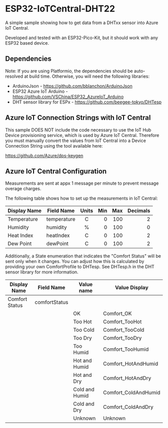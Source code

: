 # ESP32-IoTCentral-DHT22

A simple sample showing how to get data from a DHTxx sensor into Azure IoT Central.

Developed and tested with an ESP32-Pico-Kit, but it should work with any ESP32 based
device.

## Dependencies

Note: If you are using Platformio, the dependencies should be auto-resolved at build time.
Otherwise, you will need the following libraries:

* ArduinoJson - https://github.com/bblanchon/ArduinoJson
* ESP32 Azure IoT Arduino - https://github.com/VSChina/ESP32_AzureIoT_Arduino
* DHT sensor library for ESPx - https://github.com/beegee-tokyo/DHTesp

## Azure IoT Connection Strings with IoT Central

This sample DOES NOT include the code necessary to use the IoT Hub Device provisioning
service, which is used by Azure IoT Central. Therefore you must manually convert the values
from IoT Central into a Device Connection String using the tool available here:

https://github.com/Azure/dps-keygen


## Azure IoT Central Configuration

Measurements are sent at appx 1 message per minute to prevent message overage charges.

The following table shows how to set up the measurements in IoT Central:

| Display Name | Field Name  | Units | Min | Max | Decimals |
|--------------|-------------|:-----:|----:|----:|---------:|
| Temperature  | temperature |   C   |   0 | 100 |        2 |
| Humidity     | humidity    |   %   |   0 | 100 |        0 |
| Heat Index   | heatIndex   |   C   |   0 | 100 |        2 |
| Dew Point    | dewPoint    |   C   |   0 | 100 |        2 |

Additionally, a State enumeration that indicates the "Comfort Status" will be sent only when it changes. You can adjust how this is calculated by providing your own ComfortProfile to DHTesp. See DHTesp.h in the DHT sensor library for more information.

| Display Name   | Field Name    | Value name     | Value Display        |
|----------------|---------------|----------------|----------------------|
| Comfort Status | comfortStatus |                |                      |
|                |               | OK             | Comfort_OK           |
|                |               | Too Hot        | Comfort_TooHot       |
|                |               | Too Cold       | Comfort_TooCold      |
|                |               | Too Dry        | Comfort_TooDry       |
|                |               | Too Humid      | Comfort_TooHumid     |
|                |               | Hot and Humid  | Comfort_HotAndHumid  |
|                |               | Hot and Dry    | Comfort_HotAndDry    |
|                |               | Cold and Humid | Comfort_ColdAndHumid |
|                |               | Cold and Dry   | Comfort_ColdAndDry   |
|                |               | Unknown        | Unknown              |
